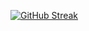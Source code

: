 [![GitHub Streak](https://github-readme-streak-stats-arjun.vercel.app?user=Arjunmehta312&theme=tokyonight-duo&date_format=j%20M%5B%20Y%5D)](https://git.io/streak-stats)
